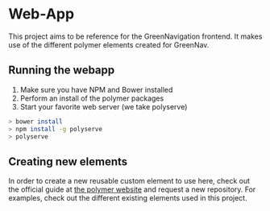 # Web-App

This project aims to be reference for the GreenNavigation frontend. It makes use of the different polymer elements created for GreenNav.

## Running the webapp

1. Make sure you have NPM and Bower installed
2. Perform an install of the polymer packages
3. Start your favorite web server (we take polyserve)

```bash
> bower install
> npm install -g polyserve
> polyserve
```

## Creating new elements

In order to create a new reusable custom element to use here, check out the official guide at [the polymer website](https://www.polymer-project.org/1.0/docs/start/reusableelements.html) and request a new repository. For examples, check out the different existing elements used in this project.
